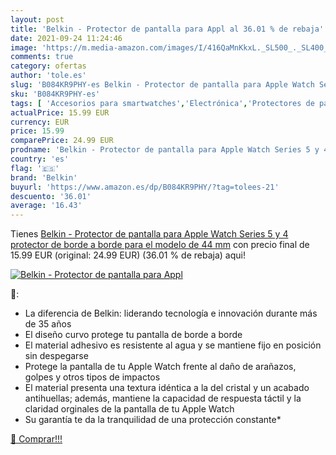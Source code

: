```yaml
---
layout: post
title: 'Belkin - Protector de pantalla para Appl al 36.01 % de rebaja'
date: 2021-09-24 11:24:46
image: 'https://m.media-amazon.com/images/I/416QaMnKkxL._SL500_._SL400_.jpg'
comments: true
category: ofertas
author: 'tole.es'
slug: 'B084KR9PHY-es Belkin - Protector de pantalla para Apple Watch Series 5 y...'
sku: 'B084KR9PHY-es'
tags: [ 'Accesorios para smartwatches','Electrónica','Protectores de pantalla y láminas para smartwatches','Tecnología para vestir','apple','belkin', ]
actualPrice: 15.99 EUR
currency: EUR
price: 15.99
comparePrice: 24.99 EUR
prodname: 'Belkin - Protector de pantalla para Apple Watch Series 5 y 4  protector de borde a borde para el modelo de 44 mm'
country: 'es'
flag: '🇪🇸'
brand: 'Belkin'
buyurl: 'https://www.amazon.es/dp/B084KR9PHY/?tag=tolees-21'
descuento: '36.01'
average: '16.43'
---
```


Tienes [Belkin - Protector de pantalla para Apple Watch Series 5 y 4  protector de borde a borde para el modelo de 44 mm](https://www.amazon.es/dp/B084KR9PHY/?tag=tolees-21) con precio final de  15.99 EUR (original: 24.99 EUR) (36.01 %  de rebaja) aqui!

[![Belkin - Protector de pantalla para Appl](https://m.media-amazon.com/images/I/416QaMnKkxL._SL500_._SL400_.jpg)](https://www.amazon.es/dp/B084KR9PHY/?tag=tolees-21)

🔎:

- La diferencia de Belkin: liderando tecnología e innovación durante más de 35 años
- El diseño curvo protege tu pantalla de borde a borde
- El material adhesivo es resistente al agua y se mantiene fijo en posición sin despegarse
- Protege la pantalla de tu Apple Watch frente al daño de arañazos, golpes y otros tipos de impactos
- El material presenta una textura idéntica a la del cristal y un acabado antihuellas; además, mantiene la capacidad de respuesta táctil y la claridad orginales de la pantalla de tu Apple Watch
- Su garantía te da la tranquilidad de una protección constante*

[🛒 Comprar!!!](https://www.amazon.es/dp/B084KR9PHY/?tag=tolees-21)
